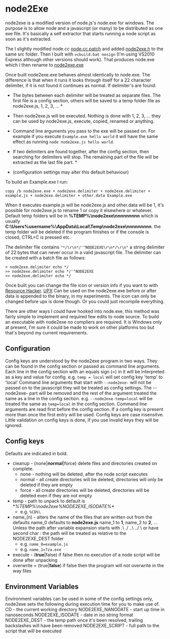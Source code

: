 node2Exe
========

node2exe is a modified version of node.js's node.exe for windows. The purpose
is to allow node and a javascript (or many) to be distributed as one exe file.
It's basically a self extractor that starts running a node script as soon as
it's extracted.

The I slightly modified node.cc [node.cc.patch](node.cc.patch) and added
[node2exe.h](node2exe.h) to the same src folder. Then I built
with `vcbuild.bat nosign` (I'm using VS2010 Express although other versions
should work). That produces node.exe which I then rename to
[node2exe.exe](raw/master/node2exe.exe)

Once built node2exe.exe behaves almost identically to node.exe. The difference
is that when it runs it looks through itself for a 22 character delimiter, if
it is not found it continues as normal. If delimiter's are found:
  * The bytes between each delimiter will be treated as separate files. The first
	file is a config section, others will be saved to a temp folder file as
	node2exe.js, 1, 2, 3, ... *
  * Then node2exe.js will be executed. Nothing is done with 1, 2, 3, ... they
	can be used by node2exe.js, execute, copied, renamed or anything.
  * Command line arguments you pass to the exe will be passed on. For example if you execute
    `Example.exe hello world` it will have the same effect as running
    `node node2exe.js hello world`.
  * If two delimiters are found together, after the config section, then searching for delimiters will
    stop. The remaining part of the file will be extracted as the last file part. *

* (configuration settings may alter this default behaviour)

To build an Example.exe I run:

	copy /b node2exe.exe + node2exe.delimiter + node2exe.delimiter + example.js + node2exe.delimiter + other.data Example.exe

When it executes example.js will be node2exe.js and other.data will be 1, it's
possible for node2exe.js to rename 1 or copy it elsewhere or whatever.
Default temp folders will be in **%TEMP%\node2exe\nnnnnnnnn** which is usually
**C:\Users\%username%\AppData\Local\Temp\node2exe\nnnnnnnnn**. the temp folder will be
deleted if the program finishes or if the console is closed,
CTRL+C is pressed etc.

The delimiter file contains
`"*/\r\n*/'"NODE2EXE\r\n*/\r\n"` a string delimiter of 22 bytes that can
never occur in a valid javascript file. The delimiter
can be created with a batch file as follows:

	> node2exe.delimiter echo */
	>> node2exe.delimiter echo */'"NODE2EXE
	>> node2exe.delimiter echo */

Once built you can change the file icon or version info if you want to with
[Resource Hacker](http://www.angusj.com/resourcehacker/).
[UPX](http://upx.sourceforge.net/) Can be used on the node2exe.exe before or
after data is appended to the binary, in my experiments. The icon can only be
changed before upx is done though. Or you could just recompile everything.

There are other ways I could have hooked into node.exe, this method
was fairly simple to implement and required few edits to node source. To build
an executable with node2exe no compliers are required. It is Windows only at
present, I'm sure it could be made to work on other platforms too but that's
beyond my current requirements.

Configuration
-------------
Config keys are understood by the node2exe program in two ways. They can be
found in the config section or passed as command line arguments.
Each line in the config section with an equals sign (=) in it will be interpreted
as a key and value for config. e.g. `temp = local` will set config key 'temp' to 'local'
Command line arguments that start with `--node2exe-` will not be passed on to
the javascript they will be treated as config settings. The --node2exe- part
will be removed and the rest of the argument treated the same as a line in the
config section. e.g. `--node2exe-temp=local` will be treated the same as `temp=local`
in the config section. Command line arguments are read first before the config
section. If a config key is present more than once the first entry will be used.
Config keys are case insensitve. Little validation on config keys is done, if
you use invalid keys they will be ignored.

Config keys
-----------
Defaults are indicated in bold.

  * cleanup - (none|**normal**|force) delete files and directories created on complete.
    * none - nothing will be deleted, after the node script executes
    * normal - all create directories will be deleted, directories will only be deleted if they are empty
	* force - all create directories will be deleted, directories will be deleted even if they are not empty
  * temp - path to unpack to default is **%TEMP%\node2exe\%NODE2EXE_ISODATE%\**
    * e.g. `%CD%\`
  * name_(n) - alters the name of the files that are written out from the defaults
    name_0 defaults to **node2exe.js** name_1 to **1**, name_2 to **2**, ...
	Unless the path after variable expansion starts with .\ ./ ..\ ../ \\ or have second char : the path will be treated as relative to the NODE2EXE_DEST folder
	* e.g. `name_0=example.js`
	* e.g. `name_1=7za.exe`
  * execute - (**true**|false) if false then no execution of a node script will be done after unpacking
  * overwrite = (true|**false**) if false then the program will not overwrite in the way files

Environment Variables
---------------------
Environment variables can be used in some of the config settings only, node2exe
sets the following during execution time for you to make use of.
  CD - the current working directory
  NODE2EXE_NANODATE - start up time in nanoseconds
  NODE2EXE_ISODATE - date in iso string format
  NODE2EXE_DEST - the temp path once it's been resolved, trailing backslashes will have been removed
  NODE2EXE_SCRIPT - full path to the script that will be executed
